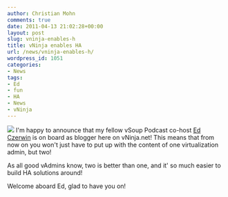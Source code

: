 ```yaml
---
author: Christian Mohn
comments: true
date: 2011-04-13 21:02:28+00:00
layout: post
slug: vninja-enables-h
title: vNinja enables HA
url: /news/vninja-enables-h/
wordpress_id: 1051
categories:
- News
tags:
- Ed
- fun
- HA
- News
- vNinja
---
```


![](/img/ed1.jpg)
I'm happy to announce that my fellow vSoup Podcast co-host [Ed Czerwin](http://twitter.com/eczerwin) is on board as blogger here on vNinja.net! This means that from now on you won't just have to put up with the content of one virtualization admin, but two! 

As all good vAdmins know, two is better than one, and it' so much easier to build HA solutions around!

Welcome aboard Ed, glad to have you on!




